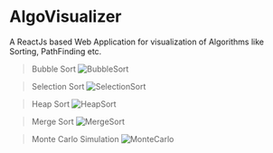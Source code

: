# AlgoVisualizer
A ReactJs based Web Application for visualization of Algorithms like Sorting, PathFinding etc.

> Bubble Sort
![BubbleSort](https://user-images.githubusercontent.com/48611968/77229802-e432ab80-6bb5-11ea-97c7-d3ef7716a5bf.gif)

> Selection Sort
![SelectionSort](https://user-images.githubusercontent.com/48611968/77229813-fc0a2f80-6bb5-11ea-87ce-5311407dcc8b.gif)

> Heap Sort
![HeapSort](https://user-images.githubusercontent.com/48611968/77229829-0debd280-6bb6-11ea-8d04-ab796fcd0b18.gif)

> Merge Sort
![MergeSort](https://user-images.githubusercontent.com/48611968/77229835-1ba15800-6bb6-11ea-8e85-05292bb51db0.gif)

> Monte Carlo Simulation
![MonteCarlo](https://user-images.githubusercontent.com/48611968/77230585-47730c80-6bbb-11ea-94b8-1dc464ee7644.gif)
